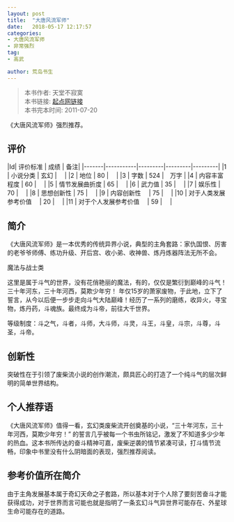 ```yaml
---
layout: post
title:  "大唐风流军师"
date:   2018-05-17 12:17:57
categories:
- 大唐风流军师
- 非常强烈
tag:
- 高武

author: 荒岛书生
---
```


> 本书作者:  天堂不寂寞  
> 本书链接:  [起点网链接](https://book.qidian.com/info/1209977)  
> 本书完本时间: 2011-07-20

《大唐风流军师》强烈推荐。
<!---more--->


## 评价

|Id| 评价标准   |  成绩 | 备注|
|-------|-----------|---------|---------|---------|
|1 | 小说分类        | 玄幻  |　 |
|2 | 地位            | 80  |　 |
|3 | 字数            | 524  |　万字 |
|4 | 内容丰富程度     | 60  |　 |
|5 | 情节发展曲折度    | 65  |　 |
|6 | 武力值          | 35  |　 |
|7 | 娱乐性           | 70  |　 |
|8 | 思想创新性       | 75  |　 |
|9 | 内容创新性　      | 75  |　 |
|10 | 对于人类发展参考价值　        | 20  |　 |
|11 | 对于个人发展参考价值　        | 59  |　 |

## 简介
《大唐风流军师》是一本优秀的传统异界小说，典型的主角套路：家仇国恨、厉害的老爷爷师傅、练功升级、开后宫、收小弟、收神兽、炼丹炼器阵法无所不会。




魔法与战士类

这里是属于斗气的世界，没有花俏艳丽的魔法，有的，仅仅是繁衍到巅峰的斗气！三十年河东，三十年河西，莫欺少年穷！ 年仅15岁的萧家废物，于此地，立下了誓言，从今以后便一步步走向斗气大陆巅峰！经历了一系列的磨练，收异火，寻宝物，炼丹药，斗魂族。最终成为斗帝，前往大千世界。

等级制度：斗之气，斗者，斗师，大斗师，斗灵，斗王，斗皇，斗宗，斗尊，斗圣，斗帝。

## 创新性
突破性在于引领了废柴流小说的创作潮流，颇具匠心的打造了一个纯斗气的层次鲜明的简单世界结构。

## 个人推荐语
《大唐风流军师》值得一看，玄幻类废柴流开创奠基的小说，“三十年河东，三十年河西，莫欺少年穷！” 的誓言几乎被每一个书虫所铭记，激发了不知道多少少年的热血。这本书所传达的奋斗精神可嘉，废柴逆袭的情节紧凑可读，打斗情节流畅，印象中书里没有什么阴暗面的表现，强烈推荐阅读。

## 参考价值所在简介
由于主角发展基本属于奇幻天命之子套路，所以基本对于个人除了要刻苦奋斗才能获得成功，对于世界而言可能也就是指明了一条玄幻斗气异世界可能存在、外星球生命可能存在的道路。
